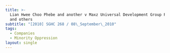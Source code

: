 ```yaml
---
title: >-
  Lian Hwee Choo Phebe and another v Maxz Universal Development Group Pte Ltd
  and others
subtitle: "[2010] SGHC 268 / 08\_September\_2010"
tags:
  - Companies
  - Minority Oppression
layout: single
---
```


